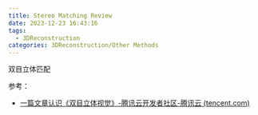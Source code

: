 ```yaml
---
title: Stereo Matching Review
date: 2023-12-23 16:43:16
tags:
  - 3DReconstruction
categories: 3DReconstruction/Other Methods
---
```


双目立体匹配

<!-- more -->

参考：
- [一篇文章认识《双目立体视觉》-腾讯云开发者社区-腾讯云 (tencent.com)](https://cloud.tencent.com/developer/article/1824593)